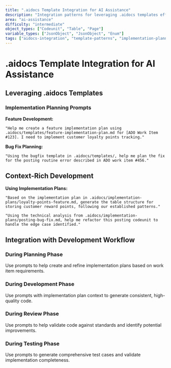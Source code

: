```yaml
---
title: ".aidocs Template Integration for AI Assistance"
description: "Integration patterns for leveraging .aidocs templates effectively in AI-assisted Business Central development"
area: "ai-assistance"
difficulty: "intermediate"
object_types: ["Codeunit", "Table", "Page"]
variable_types: ["JsonObject", "JsonObject", "Enum"]
tags: ["aidocs-integration", "template-patterns", "implementation-planning", "feature-development", "ai-workflows"]
---
```


# .aidocs Template Integration for AI Assistance

## Leveraging .aidocs Templates

### Implementation Planning Prompts

**Feature Development:**
```
"Help me create a feature implementation plan using .aidocs/templates/feature-implementation-plan.md for [ADO Work Item #123]. I need to implement customer loyalty points tracking."
```

**Bug Fix Planning:**
```
"Using the bugfix template in .aidocs/templates/, help me plan the fix for the posting routine error described in ADO work item #456."
```

## Context-Rich Development

**Using Implementation Plans:**
```
"Based on the implementation plan in .aidocs/implementation-plans/loyalty-points-feature.md, generate the table structure for storing customer reward points, following our established patterns."

"Using the technical analysis from .aidocs/implementation-plans/posting-bug-fix.md, help me refactor this posting codeunit to handle the edge case identified."
```

## Integration with Development Workflow

### During Planning Phase
Use prompts to help create and refine implementation plans based on work item requirements.

### During Development Phase
Use prompts with implementation plan context to generate consistent, high-quality code.

### During Review Phase
Use prompts to help validate code against standards and identify potential improvements.

### During Testing Phase
Use prompts to generate comprehensive test cases and validate implementation completeness.

